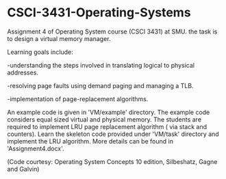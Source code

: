 # CSCI-3431-Operating-Systems
Assignment 4 of Operating System course (CSCI 3431) at SMU. the task is to design a virtual memory manager.

Learning goals include:

-understanding the steps involved in translating logical to physical addresses.

-resolving page faults using demand paging and managing a TLB.

-implementation of page-replacement algorithms.

An example code is given in 'VM/example' directory. The example code considers equal sized virtual and physical memory.
The students are required to implement LRU page replacement algorithm ( via stack and counters). Learn the skeleton code provided under 
'VM/task' directory and implement the LRU algorithm. More details can be found in 'Assignment4.docx'.

(Code courtesy: Operating System Concepts 10 edition, Silbeshatz, Gagne and Galvin)
